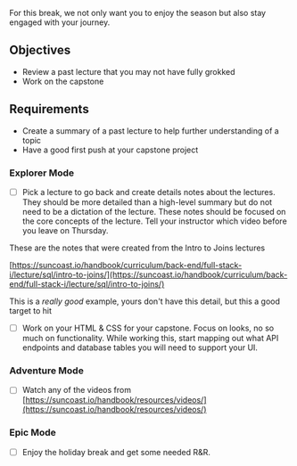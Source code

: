 
For this break, we not only want you to enjoy the season but also stay engaged with your journey. 


## Objectives

* Review a past lecture that you may not have fully grokked
* Work on the capstone

## Requirements

* Create a summary of a past lecture to help further understanding of a topic
* Have a good first push at your capstone project



### Explorer Mode

* [ ] Pick a lecture to go back and create details notes about the lectures. They should be more detailed than a high-level summary but do not need to be a dictation of the lecture. These notes should be focused on the core concepts of the lecture. Tell your instructor which video before you leave on Thursday. 

These are the notes that were created from the Intro to Joins lectures 

[https://suncoast.io/handbook/curriculum/back-end/full-stack-i/lecture/sql/intro-to-joins/](https://suncoast.io/handbook/curriculum/back-end/full-stack-i/lecture/sql/intro-to-joins/)

This is a *really good* example, yours don't have this detail, but this a good target to hit

* [ ] Work on your HTML & CSS for your capstone. Focus on looks, no so much on functionality. While working this, start mapping out what API endpoints and database tables you will need to support your UI.  



### Adventure Mode

* [ ] Watch any of the videos from [https://suncoast.io/handbook/resources/videos/](https://suncoast.io/handbook/resources/videos/)



### Epic Mode

* [ ] Enjoy the holiday break and get some needed R&R.
